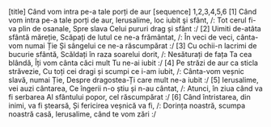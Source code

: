 [title] Când vom intra pe-a tale porți de aur
[sequence] 1,2,3,4,5,6
[1]
Când vom intra pe-a tale porți de aur,
Ierusalime, loc iubit şi sfânt,
/: Tot cerul fi-va plin de osanale,
Spre slava Celui pururi drag și sfânt :/
[2]
Uimiti de-atâta sfântă măreție,
Scăpați de lutul ce ne-a frământat,
/: În veci de veci, cânta-vom numai Ție
Și sângelui ce ne-a răscumpărat :/
[3]
Cu ochii-n lacrimi de bucurie sfântă,
Scăldați în raza soarelui dorit,
/: Nesăturați de fața Ta cea blândă,
Îți vom cânta căci mult Tu ne-ai iubit :/
[4]
Pe străzi de aur ca sticla străvezie,
Cu toți cei dragi și scumpi ce i-am iubit,
/: Cânta-vom veșnic slavă, numai Ție,
Despre dragostea-Ți care mult ne-a iubit :/
[5]
Ierusalime, vei auzi cântarea,
Ce îngerii n-o știu și n-au cântat,
/: Atunci, în ziua când va fi serbarea
Al sfântului popor, cel răscumpărat :/
[6]
Când întristarea, din inimi, va fi ștearsă,
Și fericirea veșnică va fi,
/: Dorința noastră, scumpa noastră casă,
Ierusalime, când te vom zări :/

